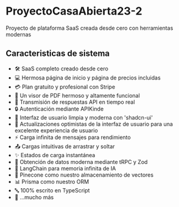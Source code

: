 # ProyectoCasaAbierta23-2
Proyecto de plataforma SaaS creada desde cero con herramientas modernas 
## Caracteristicas de sistema 

- 🛠️ SaaS completo creado desde cero
- 💻 Hermosa página de inicio y página de precios incluidas
- 💳 Plan gratuito y profesional con Stripe
- 📄 Un visor de PDF hermoso y altamente funcional
- 🔄 Transmisión de respuestas API en tiempo real
- 🔒 Autenticación mediante APIKinde
- 🎨 Interfaz de usuario limpia y moderna con 'shadcn-ui'
- 🚀 Actualizaciones optimistas de la interfaz de usuario para una excelente experiencia de usuario
- ⚡ Carga infinita de mensajes para rendimiento
- 📤 Cargas intuitivas de arrastrar y soltar
- ✨ Estados de carga instantánea
- 🔧 Obtención de datos moderna mediante tRPC y Zod
- 🧠 LangChain para memoria infinita de IA
- 🌲 Pinecone como nuestro almacenamiento de vectores
- 📊 Prisma como nuestro ORM
- 🔤 100% escrito en TypeScript
- 🎁 ...mucho más
